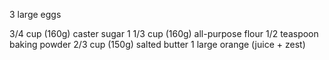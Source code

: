 3 large eggs

3/4 cup (160g) caster sugar
1 1/3 cup (160g) all-purpose flour
1/2 teaspoon baking powder
2/3 cup (150g) salted butter
1 large orange (juice + zest)